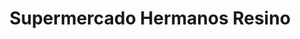 ---
title: "Supermercado Hermanos Resino"
url: /hinojosa-de-san-vicente/supermercado-hermanos-resino/
shop: supermercado
---
